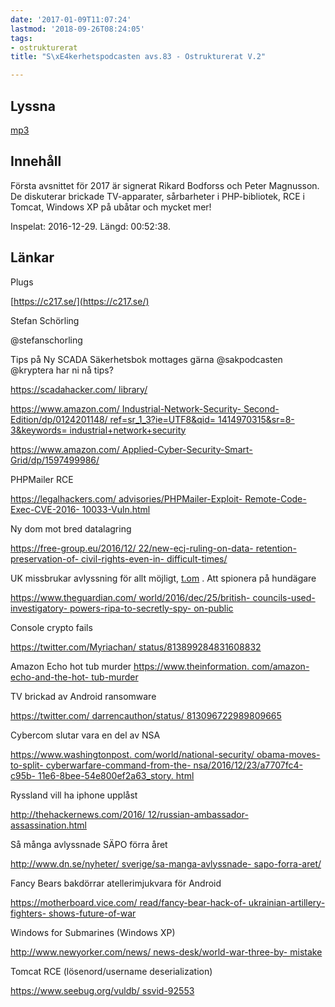 ```yaml
---
date: '2017-01-09T11:07:24'
lastmod: '2018-09-26T08:24:05'
tags:
- ostrukturerat
title: "S\xE4kerhetspodcasten avs.83 - Ostrukturerat V.2"

---
```

## Lyssna

[mp3](http://traffic.libsyn.com/sakerhetspodcasten/Ostrukturerat_2016-12-29.mp3)

## Innehåll

Första avsnittet för 2017 är signerat Rikard Bodforss och Peter Magnusson. De diskuterar
brickade TV-apparater, sårbarheter i PHP-bibliotek, RCE i Tomcat, Windows XP på ubåtar
och mycket mer!

Inspelat: 2016-12-29. Längd: 00:52:38.

## Länkar
Plugs

[https://c217.se/](https://c217.se/)



Stefan Schörling

‏@stefanschorling

Tips på Ny SCADA Säkerhetsbok mottages gärna @sakpodcasten @kryptera har ni nå tips?

[https://scadahacker.com/
library/](https://scadahacker.com/library/)

[https://www.amazon.com/
Industrial-Network-Security-
Second-Edition/dp/0124201148/
ref=sr_1_3?ie=UTF8&qid=
1414970315&sr=8-3&keywords=
industrial+network+security](https://www.amazon.com/Industrial-Network-Security-Second-Edition/dp/0124201148/ref=sr_1_3?ie=UTF8&qid=1414970315&sr=8-3&keywords=industrial+network+security)


[https://www.amazon.com/
Applied-Cyber-Security-Smart-
Grid/dp/1597499986/](https://www.amazon.com/Applied-Cyber-Security-Smart-Grid/dp/1597499986/)



PHPMailer RCE

[https://legalhackers.com/
advisories/PHPMailer-Exploit-
Remote-Code-Exec-CVE-2016-
10033-Vuln.html](https://legalhackers.com/advisories/PHPMailer-Exploit-Remote-Code-Exec-CVE-2016-10033-Vuln.html)




Ny dom mot bred datalagring

[https://free-group.eu/2016/12/
22/new-ecj-ruling-on-data-
retention-preservation-of-
civil-rights-even-in-
difficult-times/](https://free-group.eu/2016/12/22/new-ecj-ruling-on-data-retention-preservation-of-civil-rights-even-in-difficult-times/)




UK missbrukar avlyssning för allt möjligt, [t.om](http://t.om/) . Att spionera på hundägare

[https://www.theguardian.com/
world/2016/dec/25/british-
councils-used-investigatory-
powers-ripa-to-secretly-spy-
on-public](https://www.theguardian.com/world/2016/dec/25/british-councils-used-investigatory-powers-ripa-to-secretly-spy-on-public)




Console crypto fails

[https://twitter.com/Myriachan/
status/813899284831608832](https://twitter.com/Myriachan/status/813899284831608832)



Amazon Echo hot tub murder [https://www.theinformation.
com/amazon-echo-and-the-hot-
tub-murder](https://www.theinformation.com/amazon-echo-and-the-hot-tub-murder)



TV brickad av Android ransomware

[https://twitter.com/
darrencauthon/status/
813096722989809665](https://twitter.com/darrencauthon/status/813096722989809665)



Cybercom slutar vara en del av NSA

[https://www.washingtonpost.
com/world/national-security/
obama-moves-to-split-
cyberwarfare-command-from-the-
nsa/2016/12/23/a7707fc4-c95b-
11e6-8bee-54e800ef2a63_story.
html](https://www.washingtonpost.com/world/national-security/obama-moves-to-split-cyberwarfare-command-from-the-nsa/2016/12/23/a7707fc4-c95b-11e6-8bee-54e800ef2a63_story.html)




Ryssland vill ha iphone upplåst

[http://thehackernews.com/2016/
12/russian-ambassador-
assassination.html](http://thehackernews.com/2016/12/russian-ambassador-assassination.html)



Så många avlyssnade SÄPO förra året

[http://www.dn.se/nyheter/
sverige/sa-manga-avlyssnade-
sapo-forra-aret/](http://www.dn.se/nyheter/sverige/sa-manga-avlyssnade-sapo-forra-aret/)



Fancy Bears bakdörrar atellerimjukvara för Android

[https://motherboard.vice.com/
read/fancy-bear-hack-of-
ukrainian-artillery-fighters-
shows-future-of-war](https://motherboard.vice.com/read/fancy-bear-hack-of-ukrainian-artillery-fighters-shows-future-of-war)




Windows for Submarines (Windows XP)

[http://www.newyorker.com/news/
news-desk/world-war-three-by-
mistake](http://www.newyorker.com/news/news-desk/world-war-three-by-mistake)



Tomcat RCE (lösenord/username deserialization)



[https://www.seebug.org/vuldb/
ssvid-92553](https://www.seebug.org/vuldb/ssvid-92553)





